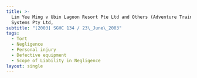 ```yaml
---
title: >-
  Lim Yee Ming v Ubin Lagoon Resort Pte Ltd and Others (Adventure Training
  Systems Pty Ltd,
subtitle: "[2003] SGHC 134 / 23\_June\_2003"
tags:
  - Tort
  - Negligence
  - Personal injury
  - Defective equipment
  - Scope of Liability in Negligence
layout: single
---
```


